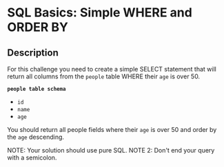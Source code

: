 # SQL Basics: Simple WHERE and ORDER BY

## Description

For this challenge you need to create a simple SELECT statement that will return all columns from the `people` table WHERE their `age` is over 50.

**`people table schema`**
* `id`
* `name`
* `age`

You should return all people fields where their `age` is over 50 and order by the `age` descending.

NOTE: Your solution should use pure SQL.
NOTE 2: Don't end your query with a semicolon.
